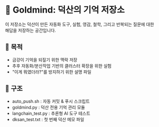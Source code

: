 # 🧠 Goldmind: 덕산의 기억 저장소

이 저장소는 덕산이 만든 자동화 도구, 실험, 영감, 철학, 그리고 반복되는 질문에 대한 해답을 저장하는 공간입니다.

## 📁 목적
- 금강이 기억을 되짚기 위한 맥락 저장
- 추후 자동화/분산작업 기반의 클러스터 확장을 위한 실험
- "이게 뭐였더라?"를 방지하기 위한 설명 파일

## 🧩 구조
- auto_push.sh : 자동 커밋 & 푸시 스크립트
- goldmind.py : 덕산 전용 기억 관리 모듈
- langchain_test.py : 추론형 AI 도구 테스트
- dksan_test.txt : 첫 번째 덕산 메모 파일


